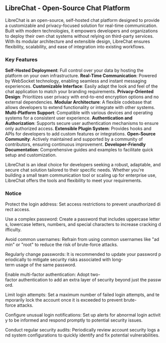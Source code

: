 ## LibreChat - Open-Source Chat Platform

LibreChat is an open-source, self-hosted chat platform designed to provide a customizable and privacy-focused solution for real-time communication. Built with modern technologies, it empowers developers and organizations to deploy their own chat systems without relying on third-party services. With its modular architecture and extensible design, LibreChat ensures flexibility, scalability, and ease of integration into existing workflows.

### Key Features

**Self-Hosted Deployment**: Full control over your data by hosting the platform on your own infrastructure.
**Real-Time Communication**: Powered by WebSocket technology, enabling seamless and instant messaging experiences.
**Customizable Interface**: Easily adapt the look and feel of the chat application to match your branding requirements.
**Privacy-Oriented Design**: Prioritizes user privacy with end-to-end encryption options and no external dependencies.
**Modular Architecture**: A flexible codebase that allows developers to extend functionality or integrate with other systems.
**Multi-Platform Support**: Compatible with various devices and operating systems for a consistent user experience.
**Authentication and Authorization**: Supports secure user authentication mechanisms to ensure only authorized access.
**Extensible Plugin System**: Provides hooks and APIs for developers to add custom features or integrations.
**Open-Source Community**: Actively maintained and supported by a community of contributors, ensuring continuous improvement.
**Developer-Friendly Documentation**: Comprehensive guides and examples to facilitate quick setup and customization.

LibreChat is an ideal choice for developers seeking a robust, adaptable, and secure chat solution tailored to their specific needs. Whether you're building a small team communication tool or scaling up for enterprise use, LibreChat offers the tools and flexibility to meet your requirements.

### Notice

Protect the login address: Set access restrictions to prevent unauthorized direct access.
    
Use a complex password: Create a password that includes uppercase letters, lowercase letters, numbers, and special characters to increase cracking difficulty.
    
Avoid common usernames: Refrain from using common usernames like "admin" or "root" to reduce the risk of brute-force attacks.
    
Regularly change passwords: It is recommended to update your password periodically to mitigate security risks associated with long-term usage of the same password.
    
Enable multi-factor authentication: Adopt two-factor authentication to add an extra layer of security beyond just the password.
    
Limit login attempts: Set a maximum number of failed login attempts, and temporarily lock the account once it is exceeded to prevent brute-force attacks.
    
Configure unusual login notifications: Set up alerts for abnormal login activity to be informed and respond promptly to potential security issues.
    
Conduct regular security audits: Periodically review account security logs and system configurations to quickly identify and fix potential vulnerabilities.
        